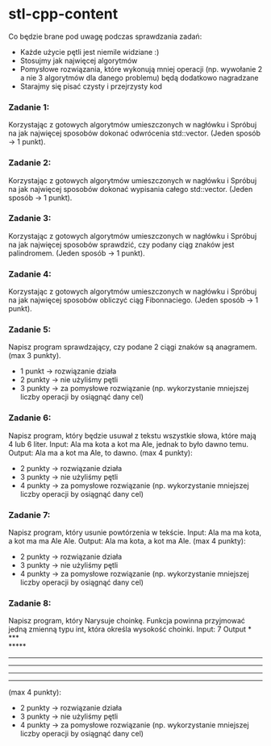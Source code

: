 # stl-cpp-content
Co będzie brane pod uwagę podczas sprawdzania zadań:
- Każde użycie pętli jest niemile widziane :)
- Stosujmy jak najwięcej algorytmów
- Pomysłowe rozwiązania, które wykonują mniej operacji (np. wywołanie 2 a nie 3 algorytmów dla danego problemu) będą dodatkowo nagradzane
- Starajmy się pisać czysty i przejrzysty kod

### Zadanie 1:
Korzystając z gotowych algorytmów umieszczonych w nagłówku <algorithm> i <numeric>
Spróbuj na jak najwięcej sposobów dokonać odwrócenia std::vector<int>. 
(Jeden sposób -> 1 punkt).

### Zadanie 2:
Korzystając z gotowych algorytmów umieszczonych w nagłówku <algorithm> i <numeric>
Spróbuj na jak najwięcej sposobów dokonać wypisania całego std::vector<int>.
(Jeden sposób -> 1 punkt).

### Zadanie 3:
Korzystając z gotowych algorytmów umieszczonych w nagłówku <algorithm> i <numeric>
Spróbuj na jak najwięcej sposobów sprawdzić, czy podany ciąg znaków jest palindromem.
(Jeden sposób -> 1 punkt).

### Zadanie 4:
Korzystając z gotowych algorytmów umieszczonych w nagłówku <algorithm> i <numeric>
Spróbuj na jak najwięcej sposobów obliczyć ciąg Fibonnaciego.
(Jeden sposób -> 1 punkt).

### Zadanie 5:
Napisz program sprawdzający, czy podane 2 ciągi znaków są anagramem. 
(max 3 punkty).
- 1 punkt -> rozwiązanie działa 
- 2 punkty -> nie użyliśmy pętli 
- 3 punkty -> za pomysłowe rozwiązanie (np. wykorzystanie mniejszej liczby operacji by osiągnąć dany cel)

### Zadanie 6:
Napisz program, który będzie usuwał z tekstu wszystkie słowa, które mają 4 lub 6 liter.
Input: Ala ma kota a kot ma Ale, jednak to było dawno temu.
Output: Ala ma a kot ma Ale, to dawno.
(max 4 punkty):
- 2 punkty -> rozwiązanie działa 
- 3 punkty -> nie użyliśmy pętli 
- 4 punkty -> za pomysłowe rozwiązanie (np. wykorzystanie mniejszej liczby operacji by osiągnąć dany cel)

### Zadanie 7:
Napisz program, który usunie powtórzenia w tekście.
Input: Ala ma ma kota, a kot ma ma Ale Ale.
Output: Ala ma kota, a kot ma Ale.
(max 4 punkty):
- 2 punkty -> rozwiązanie działa 
- 3 punkty -> nie użyliśmy pętli 
- 4 punkty -> za pomysłowe rozwiązanie (np. wykorzystanie mniejszej liczby operacji by osiągnąć dany cel)

### Zadanie 8:
Napisz program, który Narysuje choinkę. Funkcja powinna przyjmować jedną zmienną typu
int, która określa wysokość choinki. 
Input: 7
Output
      *      
     ***  
    *****
   *******
  *********
 ***********
*************
(max 4 punkty):
- 2 punkty -> rozwiązanie działa 
- 3 punkty -> nie użyliśmy pętli 
- 4 punkty -> za pomysłowe rozwiązanie (np. wykorzystanie mniejszej liczby operacji by osiągnąć dany cel)

